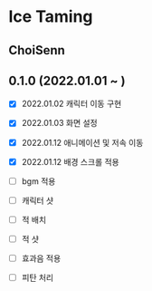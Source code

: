# Ice Taming

## ChoiSenn


## 0.1.0 (2022.01.01 ~ )


 - [x] 2022.01.02 캐릭터 이동 구현
 - [x] 2022.01.03 화면 설정


 - [x] 2022.01.12 애니메이션 및 저속 이동
 - [x] 2022.01.12 배경 스크롤 적용
 - [ ] bgm 적용
 - [ ] 캐릭터 샷
 - [ ] 적 배치
 - [ ] 적 샷
 - [ ] 효과음 적용
 - [ ] 피탄 처리
 
